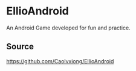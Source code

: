 # EllioAndroid
An Android Game developed for fun and practice.

## Source
https://github.com/Caolvxiong/EllioAndroid
